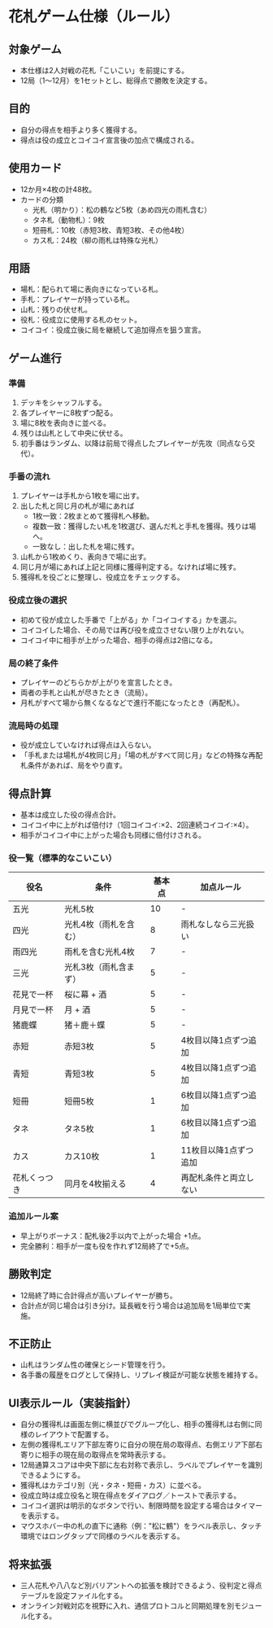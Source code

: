 # 花札ゲーム仕様（ルール）

## 対象ゲーム
- 本仕様は2人対戦の花札「こいこい」を前提にする。
- 12局（1〜12月）を1セットとし、総得点で勝敗を決定する。

## 目的
- 自分の得点を相手より多く獲得する。
- 得点は役の成立とコイコイ宣言後の加点で構成される。

## 使用カード
- 12か月×4枚の計48枚。
- カードの分類
  - 光札（明かり）：松の鶴など5枚（あめ四光の雨札含む）
  - タネ札（動物札）：9枚
  - 短冊札：10枚（赤短3枚、青短3枚、その他4枚）
  - カス札：24枚（柳の雨札は特殊な光札）

## 用語
- 場札：配られて場に表向きになっている札。
- 手札：プレイヤーが持っている札。
- 山札：残りの伏せ札。
- 役札：役成立に使用する札のセット。
- コイコイ：役成立後に局を継続して追加得点を狙う宣言。

## ゲーム進行
### 準備
1. デッキをシャッフルする。
2. 各プレイヤーに8枚ずつ配る。
3. 場に8枚を表向きに並べる。
4. 残りは山札として中央に伏せる。
5. 初手番はランダム、以降は前局で得点したプレイヤーが先攻（同点なら交代）。

### 手番の流れ
1. プレイヤーは手札から1枚を場に出す。
2. 出した札と同じ月の札が場にあれば
   - 1枚一致：2枚まとめて獲得札へ移動。
   - 複数一致：獲得したい札を1枚選び、選んだ札と手札を獲得。残りは場へ。
   - 一致なし：出した札を場に残す。
3. 山札から1枚めくり、表向きで場に出す。
4. 同じ月が場にあれば上記と同様に獲得判定する。なければ場に残す。
5. 獲得札を役ごとに整理し、役成立をチェックする。

### 役成立後の選択
- 初めて役が成立した手番で「上がる」か「コイコイする」かを選ぶ。
- コイコイした場合、その局では再び役を成立させない限り上がれない。
- コイコイ中に相手が上がった場合、相手の得点は2倍になる。

### 局の終了条件
- プレイヤーのどちらかが上がりを宣言したとき。
- 両者の手札と山札が尽きたとき（流局）。
- 月札がすべて場から無くなるなどで進行不能になったとき（再配札）。

### 流局時の処理
- 役が成立していなければ得点は入らない。
- 「手札または場札が4枚同じ月」「場の札がすべて同じ月」などの特殊な再配札条件があれば、局をやり直す。

## 得点計算
- 基本は成立した役の得点合計。
- コイコイ中に上がれば倍付け（1回コイコイ:×2、2回連続コイコイ:×4）。
- 相手がコイコイ中に上がった場合も同様に倍付けされる。

### 役一覧（標準的なこいこい）
| 役名 | 条件 | 基本点 | 加点ルール |
| --- | --- | --- | --- |
| 五光 | 光札5枚 | 10 | - |
| 四光 | 光札4枚（雨札を含む） | 8 | 雨札なしなら三光扱い |
| 雨四光 | 雨札を含む光札4枚 | 7 | - |
| 三光 | 光札3枚（雨札含まず） | 5 | - |
| 花見で一杯 | 桜に幕 + 酒 | 5 | - |
| 月見で一杯 | 月 + 酒 | 5 | - |
| 猪鹿蝶 | 猪＋鹿＋蝶 | 5 | - |
| 赤短 | 赤短3枚 | 5 | 4枚目以降1点ずつ追加 |
| 青短 | 青短3枚 | 5 | 4枚目以降1点ずつ追加 |
| 短冊 | 短冊5枚 | 1 | 6枚目以降1点ずつ追加 |
| タネ | タネ5枚 | 1 | 6枚目以降1点ずつ追加 |
| カス | カス10枚 | 1 | 11枚目以降1点ずつ追加 |
| 花札くっつき | 同月を4枚揃える | 4 | 再配札条件と両立しない |

### 追加ルール案
- 早上がりボーナス：配札後2手以内で上がった場合 +1点。
- 完全勝利：相手が一度も役を作れず12局終了で+5点。

## 勝敗判定
- 12局終了時に合計得点が高いプレイヤーが勝ち。
- 合計点が同じ場合は引き分け。延長戦を行う場合は追加局を1局単位で実施。

## 不正防止
- 山札はランダム性の確保とシード管理を行う。
- 各手番の履歴をログとして保持し、リプレイ検証が可能な状態を維持する。

## UI表示ルール（実装指針）
- 自分の獲得札は画面左側に横並びでグループ化し、相手の獲得札は右側に同様のレイアウトで配置する。
- 左側の獲得札エリア下部左寄りに自分の現在局の取得点、右側エリア下部右寄りに相手の現在局の取得点を常時表示する。
- 12局通算スコアは中央下部に左右対称で表示し、ラベルでプレイヤーを識別できるようにする。
- 獲得札はカテゴリ別（光・タネ・短冊・カス）に並べる。
- 役成立時は成立役名と現在得点をダイアログ／トーストで表示する。
- コイコイ選択は明示的なボタンで行い、制限時間を設定する場合はタイマーを表示する。
- マウスホバー中の札の直下に通称（例："松に鶴"）をラベル表示し、タッチ環境ではロングタップで同様のラベルを表示する。

## 将来拡張
- 三人花札や八八など別バリアントへの拡張を検討できるよう、役判定と得点テーブルを設定ファイル化する。
- オンライン対戦対応を視野に入れ、通信プロトコルと同期処理を別モジュール化する。
